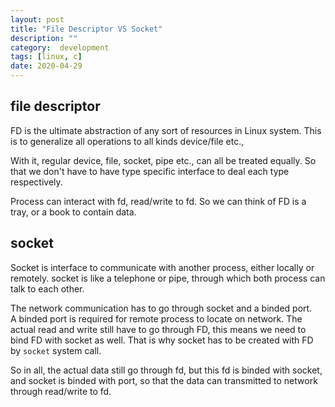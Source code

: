 ```yaml
---
layout: post
title: "File Descriptor VS Socket"
description: ""
category:  development
tags: [linux, c]
date: 2020-04-29
---
```


## file descriptor

FD is the ultimate abstraction of any sort of resources in Linux system.
This is to generalize all operations to all kinds device/file etc.,

With it, regular device, file, socket, pipe etc., can all be treated equally. So that we don't have to have type specific interface to deal each type respectively.

Process can interact with fd, read/write to fd. So we can think of FD is a tray, or a book to contain data.


## socket

Socket is interface to communicate with another process, either locally or remotely. socket is like a telephone or pipe, through which both process can talk to each other.  

The network communication has to go through socket and a binded port.  
A binded port is required for remote process to locate on network. 
The actual read and write still have to go through FD, this means we need to bind FD with socket as well. That is why socket has to be created with FD by `socket` system call.

So in all, the actual data still go through fd, but this fd is binded with socket, and socket is binded with port, so that the data can transmitted to network through read/write to fd.
